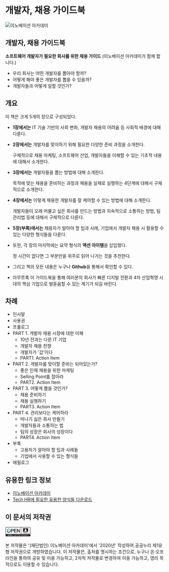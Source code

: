 # 개발자, 채용 가이드북

![&#xC774;&#xB178;&#xBCA0;&#xC774;&#xC158; &#xC544;&#xCE74;&#xB370;&#xBBF8;](https://innovationacademy.kr/static/media/img-about-logo-primary.88303c97.svg)

## 개발자, 채용 가이드북

**소프트웨어 개발자가 필요한 회사를 위한 채용 가이드** \(이노베이션 아카데미가 함께 합니다.\)

* 우리 회사는 어떤 개발자를 뽑아야 할까?
* 어떻게 해야 좋은 개발자를 뽑을 수 있을까?
* 개발자들과 어떻게 일할 것인가?

## 개요

이 책은 크게 5개의 장으로 구성되었다.

* **1장에서는** IT 기술 기반의 사회 변화, 개발자 채용의 어려움 등 사회적 배경에 대해 다룬다.
* **2장에서는** 개발자를 맞이하기 위해 필요한 다양한 준비 과정을 소개한다.

  구체적으로 채용 마케팅, 소프트웨어 산업, 개발자들을 이해할 수 있는 기초적 내용에 대해서 소개한다.

* **3장에서는** 개발자들을 뽑는 방법에 대해 소개한다.

  목적에 맞는 채용을 준비하는 과정과 채용을 실제로 실행하는 4단계에 대해서 구체적으로 소개한다.

* **4장에서는** 이렇게 채용한 개발자를 잘 케어할 수 있는 방법에 대해 소개한다.

  개발자들이 오래 머물고 싶은 회사를 만드는 방법과 지속적으로 소통하는 방법, 팀 관리법 등에 대해서 구체적으로 다룬다.

* **5장\(부록\)에서는** 채용자가 알아야 할 팁과 사례, 기업에서 개발자 채용 시 활용할 수 있는 다양한 형식들을 다룬다.
* 또한, 각 장의 마지막에는 요약 형식의 **액션 아이템**을 삽입했다.

  정 시간이 없다면 그 부분만을 위주로 읽어 나가는 것을 추천한다.

* 그리고 책의 모든 내용은 누구나 **Github**을 통해서 확인할 수 있다.
* 아무쪼록 이 가이드북을 통해 여러분의 회사가 빠른 디지털 전환과 4차 산업혁명 시대의 핵심 기업으로 발돋움할 수 있는 계기가 되길 바란다.

## 차례

* 인사말
* 사용권
* 프롤로그
* PART 1. 개발자 채용 시장에 대한 이해
  * 10년 전과는 다른 IT 기업
  * 개발자 채용 전쟁
  * 개발자가 '갑'이다
  * PART1. Action Item
* PART 2. 개발자를 맞이할 준비는 되어있는가?
  * 좋은 인재 채용을 위한 마케팅
  * Selling Point를 잡아라
  * PART2. Action Item
* PART 3. 어떻게 뽑을 것인가?
  * 채용 준비하기
  * 채용 실행하기
  * PART3. Action Item
* PART 4. 관리보다는 케어하라
  * 떠나기 싫은 회사 만들기
  * 개발자들과 소통하는 법
  * 팀의 성장은 회사의 성장이다
  * PART4. Action Item
* 부록
  * 고용자가 알아야 할 팁과 사례들
  * 기업에서 사용할 수 있는 형식들
* 에필로그

## 유용한 링크 정보

* [이노베이션 아카데미](https://innovationacademy.kr/)
* [Tech HR에 필요한 유용한 양식들 다운로드](https://github.com/innovationacademy-kr/tech-hr/tree/master/download)

## 이 문서의 저작권

<img src="img_opentype01.jpg" width="80px"></img> 

본 저작물은 '(재단법인) 이노베이션 아카데미'에서 '2020년' 작성하여 공공누리 제1유형 저작권으로 개방하였습니다. 이 저작물은, 출처를 명시하는 조건으로, 누구나 온·오프라인을 통하여 공유 및 이용 가능하고, 2차적 저작물로 변경하여 이용 가능하고, 영리 목적으로도 이용할 수 있습니다.
